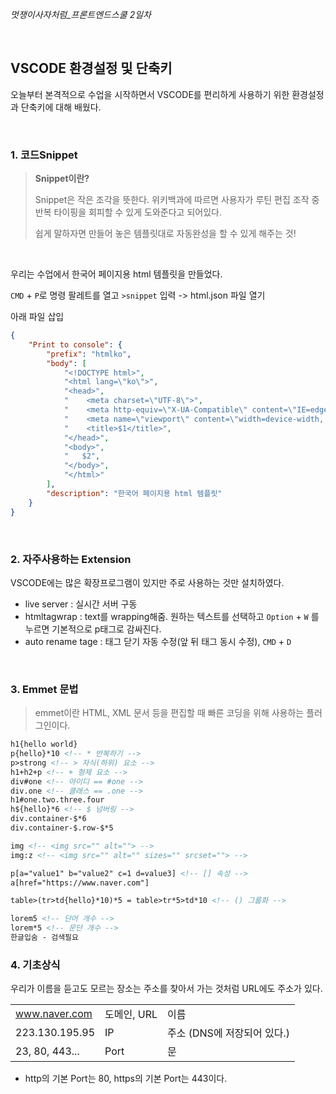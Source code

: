 *멋쟁이사자처럼_프론트엔드스쿨 2일차*

<br>

## VSCODE 환경설정 및 단축키

오늘부터 본격적으로 수업을 시작하면서 VSCODE를 편리하게 사용하기 위한 환경설정과 단축키에 대해 배웠다. 

<br>

### 1. 코드Snippet

> **Snippet이란?**
>
> Snippet은 작은 조각을 뜻한다. 위키백과에 따르면 사용자가 루틴 편집 조작 중 반복 타이핑을 회피할 수 있게 도와준다고 되어있다.
>
> 쉽게 말하자면 만들어 놓은 템플릿대로 자동완성을 할 수 있게 해주는 것!

<br>

우리는 수업에서 한국어 페이지용 html 템플릿을 만들었다.

`CMD` + `P`로 명령 팔레트를 열고 `>snippet` 입력 -> html.json 파일 열기

아래 파일 삽입

```json
{
	"Print to console": {
		"prefix": "htmlko",
		"body": [
			"<!DOCTYPE html>",
			"<html lang=\"ko\">",
			"<head>",
			"    <meta charset=\"UTF-8\">",
			"    <meta http-equiv=\"X-UA-Compatible\" content=\"IE=edge\">",
			"    <meta name=\"viewport\" content=\"width=device-width, initial-scale=1.0\">",
			"    <title>$1</title>",
			"</head>",
			"<body>",
			"	$2",
			"</body>",
			"</html>"
		],
		"description": "한국어 페이지용 html 템플릿"
	}
}
```

<br>

### 2. 자주사용하는 Extension

VSCODE에는 많은 확장프로그램이 있지만 주로 사용하는 것만 설치하였다.

* live server : 실시간 서버 구동
* htmltagwrap : text를 wrapping해줌. 원하는 텍스트를 선택하고 `Option` + `W` 를 누르면 기본적으로 p태그로 감싸진다.
* auto rename tage : 태그 닫기 자동 수정(앞 뒤 태그 동시 수정), `CMD` + `D`

<br>

### 3. Emmet 문법

> emmet이란 HTML, XML 문서 등을 편집할 때 빠른 코딩을 위해 사용하는 플러그인이다.

```html
h1{hello world} 
p{hello}*10 <!-- * 반복하기 -->
p>strong <!-- > 자식(하위) 요소 -->
h1+h2+p <!-- + 형제 요소 -->
div#one <!-- 아이디 == #one -->
div.one <!-- 클래스 == .one -->
h1#one.two.three.four
h${hello}*6 <!-- $ 넘버링 -->
div.container-$*6
div.container-$.row-$*5

img <!-- <img src="" alt=""> -->
img:z <!-- <img src="" alt="" sizes="" srcset=""> -->

p[a="value1" b="value2" c=1 d=value3] <!-- [] 속성 -->
a[href="https://www.naver.com"]

table>(tr>td{hello}*10)*5 = table>tr*5>td*10 <!-- () 그룹화 -->

lorem5 <!-- 단어 개수 -->
lorem*5 <!-- 문단 개수 -->
한글입숨 - 검색필요
```



### 4. 기초상식

우리가 이름을 듣고도 모르는 장소는 주소를 찾아서 가는 것처럼 URL에도 주소가 있다.

|                |             |                             |
| -------------- | ----------- | --------------------------- |
| www.naver.com  | 도메인, URL | 이름                        |
| 223.130.195.95 | IP          | 주소 (DNS에 저장되어 있다.) |
| 23, 80, 443... | Port        | 문                          |

- http의 기본 Port는 80, https의 기본 Port는 443이다.
